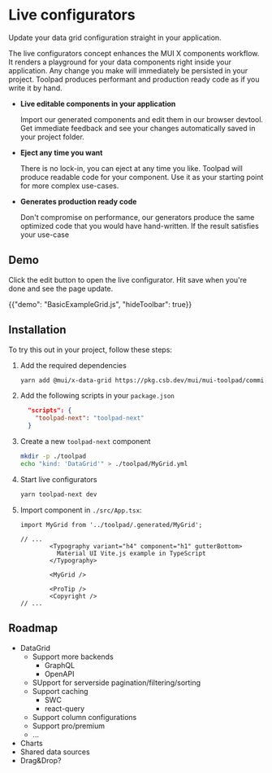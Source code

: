 # Live configurators

<p class="description">Update your data grid configuration straight in your application.</p>


The live configurators concept enhances the MUI X components workflow. It renders a playground for your data components right inside your application. Any change you make will immediately be persisted in your project. Toolpad produces performant and production ready code as if you write it by hand.

- **Live editable components in your application**

  Import our generated components and edit them in our browser devtool. Get immediate feedback and see your changes automatically saved in your project folder.

- **Eject any time you want**

  There is no lock-in, you can eject at any time you like. Toolpad will produce readable code for your component. Use it as your starting point for more complex use-cases.

- **Generates production ready code**

  Don't compromise on performance, our generators produce the same optimized code that you would have hand-written. If the result satisfies your use-case

## Demo

Click the edit button to open the live configurator. Hit save when you're done and see the page update.

{{"demo": "BasicExampleGrid.js", "hideToolbar": true}}

## Installation

To try this out in your project, follow these steps:

1. Add the required dependencies

   ```bash
   yarn add @mui/x-data-grid https://pkg.csb.dev/mui/mui-toolpad/commit/bbc149b8/@mui/toolpad-next
   ```

1. Add the following scripts in your `package.json`

   ```json
     "scripts": {
       "toolpad-next": "toolpad-next"
     }
   ```

1. Create a new `toolpad-next` component

   ```bash
   mkdir -p ./toolpad
   echo "kind: 'DataGrid'" > ./toolpad/MyGrid.yml
   ```

1. Start live configurators

   ```bash
   yarn toolpad-next dev
   ```

1. Import component in `./src/App.tsx`:

   ```tsx
   import MyGrid from '../toolpad/.generated/MyGrid';

   // ...
           <Typography variant="h4" component="h1" gutterBottom>
             Material UI Vite.js example in TypeScript
           </Typography>

           <MyGrid />

           <ProTip />
           <Copyright />
   // ...
   ```

## Roadmap

- DataGrid
  - Support more backends
    - GraphQL
    - OpenAPI
  - SUpport for serverside pagination/filtering/sorting
  - Support caching
    - SWC
    - react-query
  - Support column configurations
  - Support pro/premium
  - ...
- Charts
- Shared data sources
- Drag&Drop?
